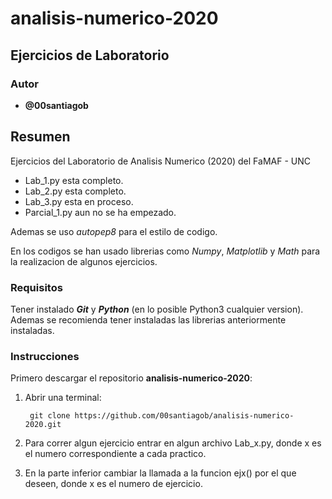 # analisis-numerico-2020

## Ejercicios de Laboratorio

### Autor

* __@00santiagob__

## Resumen

Ejercicios del Laboratorio de Analisis Numerico (2020) del FaMAF - UNC

* Lab_1.py esta completo.
* Lab_2.py esta completo.
* Lab_3.py esta en proceso.
* Parcial_1.py aun no se ha empezado.

Ademas se uso *autopep8* para el estilo de codigo.

En los codigos se han usado librerias como *Numpy*, *Matplotlib* y *Math* para la realizacion de algunos ejercicios.

### Requisitos

Tener instalado *__Git__* y  *__Python__* (en lo posible Python3 cualquier version).
Ademas se recomienda tener instaladas las librerias anteriormente instaladas.

### Instrucciones

Primero descargar el repositorio __analisis-numerico-2020__:

1) Abrir una terminal:

        git clone https://github.com/00santiagob/analisis-numerico-2020.git

2) Para correr algun ejercicio entrar en algun archivo Lab_x.py, donde x es el numero correspondiente a cada practico.

3) En la parte inferior cambiar la llamada a la funcion ejx() por el que deseen, donde x es el numero de ejercicio.
